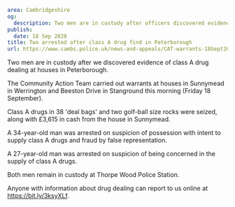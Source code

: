 ```yaml
area: Cambridgeshire
og:
  description: Two men are in custody after officers discovered evidence of class A drug dealing at houses in Peterborough.
publish:
  date: 18 Sep 2020
title: Two arrested after class A drug find in Peterborough
url: https://www.cambs.police.uk/news-and-appeals/CAT-warrants-18Sept2020
```

Two men are in custody after we discovered evidence of class A drug dealing at houses in Peterborough.

The Community Action Team carried out warrants at houses in Sunnymead in Werrington and Beeston Drive in Stanground this morning (Friday 18 September).

Class A drugs in 38 'deal bags' and two golf-ball size rocks were seized, along with £3,615 in cash from the house in Sunnymead.

A 34-year-old man was arrested on suspicion of possession with intent to supply class A drugs and fraud by false representation.

A 27-year-old man was arrested on suspicion of being concerned in the supply of class A drugs.

Both men remain in custody at Thorpe Wood Police Station.

Anyone with information about drug dealing can report to us online at https://bit.ly/3ksyXLf.
